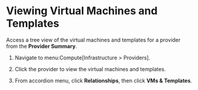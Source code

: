 # Viewing Virtual Machines and Templates

Access a tree view of the virtual machines and templates for a provider
from the **Provider Summary**.

1.  Navigate to menu:Compute\[Infrastructure \> Providers\].

2.  Click the provider to view the virtual machines and templates.

3.  From accordion menu, click **Relationships**, then click **VMs &
    Templates**.
